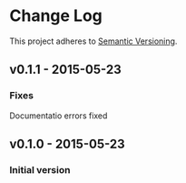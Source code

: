 # Change Log

This project adheres to [Semantic Versioning](http://semver.org/).

## v0.1.1 - 2015-05-23
### Fixes

Documentatio errors fixed

## v0.1.0 - 2015-05-23
### Initial version

